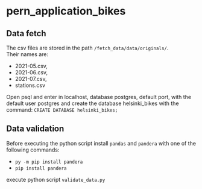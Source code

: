 # pern_application_bikes
## Data fetch
The csv files are stored in the path `/fetch_data/data/originals/`. \
Their names are:
- 2021-05.csv, 
- 2021-06.csv, 
- 2021-07.csv, 
- stations.csv

Open psql and enter in localhost, database postgres, default port, with the default user postgres and create the database helsinki_bikes with the command:
`CREATE DATABASE helsinki_bikes;`

## Data validation
Before executing the python script install `pandas` and `pandera` with one of the following commands:
- `py -m pip install pandera`  
- `pip install pandera` 

execute python script `validate_data.py`
